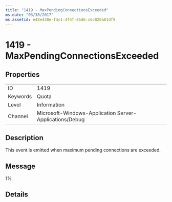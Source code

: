 ```yaml
---
title: "1419 - MaxPendingConnectionsExceeded"
ms.date: "03/30/2017"
ms.assetid: e48e438e-f4c1-4f4f-85d6-c6c820a81df9
---
```

# 1419 - MaxPendingConnectionsExceeded

## Properties  
  
|||  
|-|-|  
|ID|1419|  
|Keywords|Quota|  
|Level|Information|  
|Channel|Microsoft-Windows-Application Server-Applications/Debug|  
  
## Description  

 This event is emitted when maximum pending connections are exceeded.  
  
## Message  

 1%  
  
## Details
